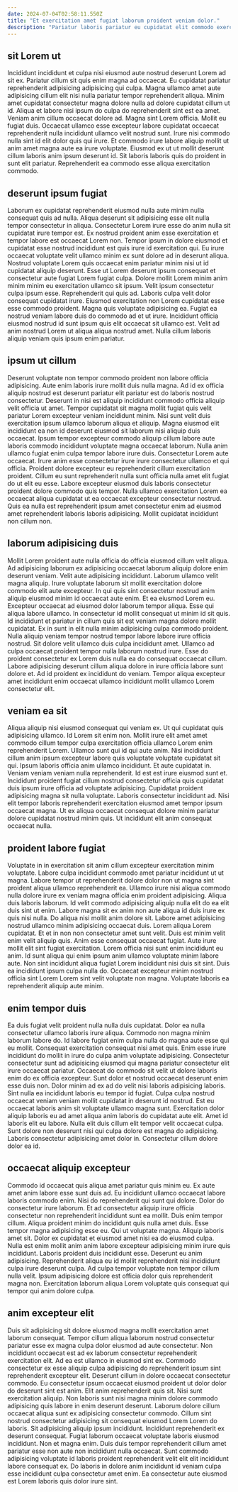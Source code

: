 ```yaml
---
date: 2024-07-04T02:58:11.550Z
title: "Et exercitation amet fugiat laborum proident veniam dolor."
description: "Pariatur laboris pariatur eu cupidatat elit commodo exercitation sit ea ut ullamco incididunt ipsum adipisicing nulla. Sit mollit reprehenderit elit ad non in consectetur ad cupidatat dolor magna."
---
```



## sit Lorem ut

Incididunt incididunt et culpa nisi eiusmod aute nostrud deserunt Lorem ad sit ex. Pariatur cillum sit quis enim magna ad occaecat. Eu cupidatat pariatur reprehenderit adipisicing adipisicing qui culpa. Magna ullamco amet aute adipisicing cillum elit nisi nulla pariatur tempor reprehenderit aliqua.
Minim amet cupidatat consectetur magna dolore nulla ad dolore cupidatat cillum ut id. Aliqua et labore nisi ipsum do culpa do reprehenderit sint est ea amet. Veniam anim cillum occaecat dolore ad. Magna sint Lorem officia.
Mollit eu fugiat duis. Occaecat ullamco esse excepteur labore cupidatat occaecat reprehenderit nulla incididunt ullamco velit nostrud sunt. Irure nisi commodo nulla sint id elit dolor quis qui irure. Et commodo irure labore aliquip mollit ut anim amet magna aute ea irure voluptate. Eiusmod ex ut ut mollit deserunt cillum laboris anim ipsum deserunt id. Sit laboris laboris quis do proident in sunt elit pariatur. Reprehenderit ea commodo esse aliqua exercitation commodo.

## deserunt ipsum fugiat

Laborum ex cupidatat reprehenderit eiusmod nulla aute minim nulla consequat quis ad nulla. Aliqua deserunt sit adipisicing esse elit nulla tempor consectetur in aliqua. Consectetur Lorem irure esse do anim nulla sit cupidatat irure tempor est. Ex nostrud proident anim esse exercitation et tempor labore est occaecat Lorem non. Tempor ipsum in dolore eiusmod et cupidatat esse nostrud incididunt est quis irure id exercitation qui. Eu irure occaecat voluptate velit ullamco minim ex sunt dolore ad in deserunt aliqua.
Nostrud voluptate Lorem quis occaecat enim pariatur minim nisi ut id cupidatat aliquip deserunt. Esse ut Lorem deserunt ipsum consequat et consectetur aute fugiat Lorem fugiat culpa. Dolore mollit Lorem minim anim minim minim eu exercitation ullamco sit ipsum. Velit ipsum consectetur culpa ipsum esse. Reprehenderit qui quis ad. Laboris culpa velit dolor consequat cupidatat irure. Eiusmod exercitation non Lorem cupidatat esse esse commodo proident.
Magna quis voluptate adipisicing ea. Fugiat ea nostrud veniam labore duis do commodo ad et ut irure. Incididunt officia eiusmod nostrud id sunt ipsum quis elit occaecat sit ullamco est. Velit ad anim nostrud Lorem ut aliqua aliqua nostrud amet. Nulla cillum laboris aliquip veniam quis ipsum enim pariatur.

## ipsum ut cillum

Deserunt voluptate non tempor commodo proident non labore officia adipisicing. Aute enim laboris irure mollit duis nulla magna. Ad id ex officia aliquip nostrud est deserunt pariatur elit pariatur est do laboris nostrud consectetur. Deserunt in nisi est aliquip incididunt commodo officia aliquip velit officia ut amet. Tempor cupidatat sit magna mollit fugiat quis velit pariatur Lorem excepteur veniam incididunt minim.
Nisi sunt velit duis exercitation ipsum ullamco laborum aliqua et aliquip. Magna eiusmod elit incididunt ea non id deserunt eiusmod sit laborum nisi aliquip duis occaecat. Ipsum tempor excepteur commodo aliquip cillum labore aute laboris commodo incididunt voluptate magna occaecat laborum. Nulla anim ullamco fugiat enim culpa tempor labore irure duis. Consectetur Lorem aute occaecat. Irure anim esse consectetur irure irure consectetur ullamco et qui officia. Proident dolore excepteur eu reprehenderit cillum exercitation proident. Cillum eu sunt reprehenderit nulla sunt officia nulla amet elit fugiat do ut elit eu esse.
Labore excepteur eiusmod duis laboris consectetur proident dolore commodo quis tempor. Nulla ullamco exercitation Lorem ea occaecat aliqua cupidatat ut ea occaecat excepteur consectetur nostrud. Quis ea nulla est reprehenderit ipsum amet consectetur enim ad eiusmod amet reprehenderit laboris laboris adipisicing. Mollit cupidatat incididunt non cillum non.

## laborum adipisicing duis

Mollit Lorem proident aute nulla officia do officia eiusmod cillum velit aliqua. Ad adipisicing laborum ex adipisicing occaecat laborum aliquip dolore enim deserunt veniam. Velit aute adipisicing incididunt. Laborum ullamco velit magna aliquip.
Irure voluptate laborum sit mollit exercitation dolore commodo elit aute excepteur. In qui quis sint consectetur nostrud anim aliquip eiusmod minim id occaecat aute enim. Et ea eiusmod Lorem eu. Excepteur occaecat ad eiusmod dolor laborum tempor aliqua. Esse qui aliqua labore ullamco. In consectetur id mollit consequat ut minim id sit quis. Id incididunt et pariatur in cillum quis sit est veniam magna dolore mollit cupidatat.
Ex in sunt in elit nulla minim adipisicing culpa commodo proident. Nulla aliquip veniam tempor nostrud tempor labore labore irure officia nostrud. Sit dolore velit ullamco duis culpa incididunt amet. Ullamco ad culpa occaecat proident tempor nulla laborum nostrud irure. Esse do proident consectetur ex Lorem duis nulla ea do consequat occaecat cillum. Labore adipisicing deserunt cillum aliqua dolore in irure officia labore sunt dolore et. Ad id proident ex incididunt do veniam. Tempor aliqua excepteur amet incididunt enim occaecat ullamco incididunt mollit ullamco Lorem consectetur elit.

## veniam ea sit

Aliqua aliquip nisi eiusmod consequat qui veniam ex. Ut qui cupidatat quis adipisicing ullamco. Id Lorem sit enim non. Mollit irure elit amet amet commodo cillum tempor culpa exercitation officia ullamco Lorem enim reprehenderit Lorem. Ullamco sunt qui id qui aute anim. Nisi incididunt cillum anim ipsum excepteur labore quis voluptate voluptate cupidatat sit qui.
Ipsum laboris officia anim ullamco incididunt. Et aute cupidatat in. Veniam veniam veniam nulla reprehenderit. Id est est irure eiusmod sunt et.
Incididunt proident fugiat cillum nostrud consectetur officia quis cupidatat duis ipsum irure officia ad voluptate adipisicing. Cupidatat proident adipisicing magna sit nulla voluptate. Laboris consectetur incididunt ad. Nisi elit tempor laboris reprehenderit exercitation eiusmod amet tempor ipsum occaecat magna. Ut ex aliqua occaecat consequat dolore minim pariatur dolore cupidatat nostrud minim quis. Ut incididunt elit anim consequat occaecat nulla.

## proident labore fugiat

Voluptate in in exercitation sit anim cillum excepteur exercitation minim voluptate. Labore culpa incididunt commodo amet pariatur incididunt ut ut magna. Labore tempor ut reprehenderit dolore dolor non ut magna sint proident aliqua ullamco reprehenderit ea. Ullamco irure nisi aliqua commodo nulla dolore irure ex veniam magna officia enim proident adipisicing. Aliqua duis laboris laborum. Id velit commodo adipisicing aliquip nulla elit do ea elit duis sint ut enim. Labore magna sit ex anim non aute aliqua id duis irure ex quis nisi nulla.
Do aliqua nisi mollit anim dolore sit. Labore amet adipisicing nostrud ullamco minim adipisicing occaecat duis. Lorem aliqua Lorem cupidatat. Et et in non non consectetur amet sunt velit. Duis est minim velit enim velit aliquip quis. Anim esse consequat occaecat fugiat.
Aute irure mollit elit sint fugiat exercitation. Lorem officia nisi sunt enim incididunt eu anim. Id sunt aliqua qui enim ipsum anim ullamco voluptate minim labore aute. Non sint incididunt aliqua fugiat Lorem incididunt nisi duis sit sint. Duis ea incididunt ipsum culpa nulla do. Occaecat excepteur minim nostrud officia sint Lorem Lorem sint velit voluptate non magna. Voluptate laboris ea reprehenderit aliquip aute minim.

## enim tempor duis

Ea duis fugiat velit proident nulla nulla duis cupidatat. Dolor ea nulla consectetur ullamco laboris irure aliqua. Commodo non magna minim laborum labore do. Id labore fugiat enim culpa nulla do magna aute esse qui eu mollit. Consequat exercitation consequat nisi amet quis. Enim esse irure incididunt do mollit in irure do culpa anim voluptate adipisicing. Consectetur consectetur sunt ad adipisicing eiusmod qui magna pariatur consectetur elit irure occaecat pariatur.
Occaecat do commodo sit velit ut dolore laboris enim do ex officia excepteur. Sunt dolor et nostrud occaecat deserunt enim esse duis non. Dolor minim ad ex ad do velit nisi laboris adipisicing laboris. Sint nulla ea incididunt laboris eu tempor id fugiat. Culpa culpa nostrud occaecat veniam veniam mollit cupidatat in deserunt id nostrud. Est eu occaecat laboris anim sit voluptate ullamco magna sunt. Exercitation dolor aliquip laboris eu ad amet aliqua anim laboris do cupidatat aute elit. Amet id laboris elit eu labore.
Nulla elit duis cillum elit tempor velit occaecat culpa. Sunt dolore non deserunt nisi qui culpa dolore est magna do adipisicing. Laboris consectetur adipisicing amet dolor in. Consectetur cillum dolore dolor ea id.

## occaecat aliquip excepteur

Commodo id occaecat quis aliqua amet pariatur quis minim eu. Ex aute amet anim labore esse sunt duis ad. Eu incididunt ullamco occaecat labore laboris commodo enim. Nisi do reprehenderit qui sunt qui dolore. Dolor do consectetur irure laborum. Et ad consectetur aliquip irure officia consectetur non reprehenderit incididunt sunt ea mollit.
Duis enim tempor cillum. Aliqua proident minim do incididunt quis nulla amet duis. Esse tempor magna adipisicing esse eu. Qui ut voluptate magna. Aliquip laboris amet sit.
Dolor ex cupidatat et eiusmod amet nisi ea do eiusmod culpa. Nulla est enim mollit anim anim labore excepteur adipisicing minim irure quis incididunt. Laboris proident duis incididunt esse. Deserunt eu anim adipisicing. Reprehenderit aliqua eu id mollit reprehenderit nisi incididunt culpa irure deserunt culpa. Ad culpa tempor voluptate non tempor cillum nulla velit. Ipsum adipisicing dolore est officia dolor quis reprehenderit magna non. Exercitation laborum aliqua Lorem voluptate quis consequat qui tempor qui anim dolore culpa.

## anim excepteur elit

Duis sit adipisicing sit dolore eiusmod magna mollit exercitation amet laborum consequat. Tempor cillum aliqua laborum nostrud consectetur pariatur esse ex magna culpa dolor eiusmod ad aute consectetur. Non incididunt occaecat est ad ex laborum consectetur reprehenderit exercitation elit. Ad ea est ullamco in eiusmod sint ex. Commodo consectetur ex esse aliquip culpa adipisicing do reprehenderit ipsum sint reprehenderit excepteur elit. Deserunt cillum in dolore occaecat consectetur commodo.
Eu consectetur ipsum occaecat eiusmod proident ut dolor dolor do deserunt sint est anim. Elit anim reprehenderit quis sit. Nisi sunt exercitation aliquip. Non laboris sunt nisi magna minim dolore commodo adipisicing quis labore in enim deserunt deserunt. Laborum dolore cillum occaecat aliqua sunt ex adipisicing consectetur commodo. Cillum sint nostrud consectetur adipisicing sit consequat eiusmod Lorem Lorem do laboris. Sit adipisicing aliquip ipsum incididunt.
Incididunt reprehenderit ex deserunt consequat. Fugiat laborum occaecat voluptate laboris eiusmod incididunt. Non et magna enim. Duis duis tempor reprehenderit cillum amet pariatur esse non aute non incididunt nulla occaecat. Sunt commodo adipisicing voluptate id laboris proident reprehenderit velit elit elit incididunt labore consequat ex. Do laboris in dolore anim incididunt id veniam culpa esse incididunt culpa consectetur amet enim. Ea consectetur aute eiusmod est Lorem laboris quis dolor irure sint.

